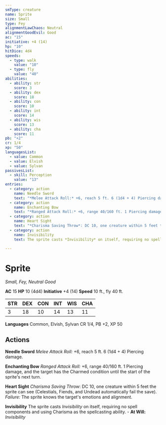 ```yaml
---
smType: creature
name: Sprite
size: Small
type: Fey
alignmentLawChaos: Neutral
alignmentGoodEvil: Good
ac: "15"
initiative: +4 (14)
hp: "10"
hitDice: 4d4
speeds:
  - type: walk
    value: "10"
  - type: fly
    value: "40"
abilities:
  - ability: str
    score: 3
  - ability: dex
    score: 18
  - ability: con
    score: 10
  - ability: int
    score: 14
  - ability: wis
    score: 13
  - ability: cha
    score: 11
pb: "+2"
cr: 1/4
xp: "50"
languagesList:
  - value: Common
  - value: Elvish
  - value: Sylvan
passivesList:
  - skill: Perception
    value: "13"
entries:
  - category: action
    name: Needle Sword
    text: "*Melee Attack Roll:* +6, reach 5 ft. 6 (1d4 + 4) Piercing damage."
  - category: action
    name: Enchanting Bow
    text: "*Ranged Attack Roll:* +6, range 40/160 ft. 1 Piercing damage, and the target has the Charmed condition until the start of the sprite's next turn."
  - category: action
    name: Heart Sight
    text: "*Charisma Saving Throw*: DC 10, one creature within 5 feet the sprite can see (Celestials, Fiends, and Undead automatically fail the save). *Failure:*  The sprite knows the target's emotions and alignment."
  - category: action
    name: Invisibility
    text: The sprite casts *Invisibility* on itself, requiring no spell components and using Charisma as the spellcasting ability. - **At Will:** *Invisibility*

---
```


# Sprite
*Small, Fey, Neutral Good*

**AC** 15
**HP** 10 (4d4)
**Initiative** +4 (14)
**Speed** 10 ft., fly 40 ft.

| STR | DEX | CON | INT | WIS | CHA |
| --- | --- | --- | --- | --- | --- |
| 3 | 18 | 10 | 14 | 13 | 11 |

**Languages** Common, Elvish, Sylvan
CR 1/4, PB +2, XP 50

## Actions

**Needle Sword**
*Melee Attack Roll:* +6, reach 5 ft. 6 (1d4 + 4) Piercing damage.

**Enchanting Bow**
*Ranged Attack Roll:* +6, range 40/160 ft. 1 Piercing damage, and the target has the Charmed condition until the start of the sprite's next turn.

**Heart Sight**
*Charisma Saving Throw*: DC 10, one creature within 5 feet the sprite can see (Celestials, Fiends, and Undead automatically fail the save). *Failure:*  The sprite knows the target's emotions and alignment.

**Invisibility**
The sprite casts *Invisibility* on itself, requiring no spell components and using Charisma as the spellcasting ability. - **At Will:** *Invisibility*
